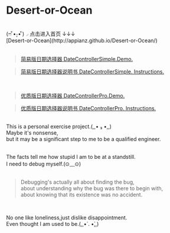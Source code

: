 # Desert-or-Ocean
<br/>
(ෆ ͒•∘̬• ͒)◞ 点击进入首页 ↓↓↓<br/>
[Desert-or-Ocean](http://appianz.github.io/Desert-or-Ocean/) <br/><br/>

> [简易版日期选择器 DateControllerSimple.Demo.](http://appianz.github.io/Desert-or-Ocean/DateSelectorSimple.html) 

> [简易版日期选择器说明书 DateControllerSimple. Instructions.](https://github.com/AppianZ/Desert-or-Ocean/tree/master/AppianZ/productions/DateControllerSimple)

<br/>

> [优质版日期选择器 DateControllerPro.Demo.](http://appianz.github.io/Desert-or-Ocean/DateSelectorPro.html)

> [优质版日期选择器说明书 DateControllerPro. Instructions.](https://github.com/AppianZ/Desert-or-Ocean/tree/master/AppianZ/productions/DateControllerPro)

<br/>
This is a personal exercise project.(,,• ₃ •,,)<br/>
Maybe it's nonsense,<br/>
but it may be a significant step to me to be a qualified engineer.<br/><br/>

The facts tell me how stupid I am to be at a standstill.<br/>
I need to debug myself.(⊙﹏⊙)
<br/><br/>

> Debugging's actually all about finding the bug,<br/>
> about understanding why the bug was there to begin with,<br/>
> about knowing that its existence was no accident.<br/>

<br/>

No one like loneliness,just dislike disappointment.<br/>
Even thought I am used to be.(,,•́ . •̀,,)

